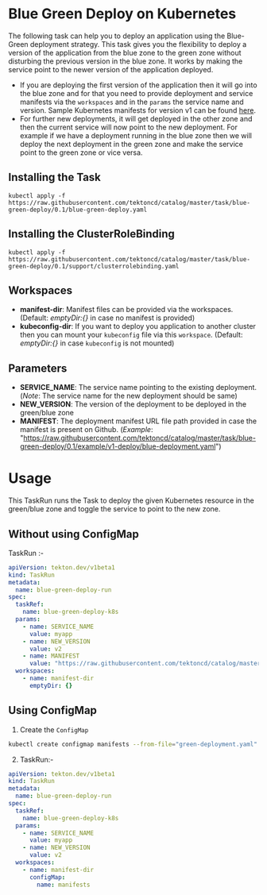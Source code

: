 # Blue Green Deploy on Kubernetes

The following task can help you to deploy an application using the Blue-Green deployment strategy. This task gives you the flexibility to deploy a version of the application from the blue zone to the green zone without disturbing the previous version in the blue zone. It works by making the service point to the newer version of the application deployed.

- If you are deploying the first version of the application then it will go into the blue zone and for that you need to provide deployment and service manifests via the `workspaces` and in the `params` the service name and version. Sample Kubernetes manifests for version v1 can be found [here](./example/v1-deploy).
- For further new deployments, it will get deployed in the other zone and then the current service will now point to the new deployment. For example if we have a deployment running in the blue zone then we will deploy the next deployment in the green zone and make the service point to the green zone or vice versa.

## Installing the Task

```
kubectl apply -f https://raw.githubusercontent.com/tektoncd/catalog/master/task/blue-green-deploy/0.1/blue-green-deploy.yaml
```

## Installing the ClusterRoleBinding

```
kubectl apply -f https://raw.githubusercontent.com/tektoncd/catalog/master/task/blue-green-deploy/0.1/support/clusterrolebinding.yaml
```

## Workspaces

- **manifest-dir**: Manifest files can be provided via the workspaces.(Default: _emptyDir:{}_ in case no manifest is provided)
- **kubeconfig-dir**: If you want to deploy you application to another cluster then you can mount your `kubeconfig` file via this `workspace`. (Default: _emptyDir:{}_ in case `kubeconfig` is not mounted)

## Parameters

- **SERVICE_NAME**: The service name pointing to the existing deployment. (_Note_: The service name for the new deployment should be same)
- **NEW_VERSION**: The version of the deployment to be deployed in the green/blue zone
- **MANIFEST**: The deployment manifest URL file path provided in case the manifest is present on Github. (_Example_: "https://raw.githubusercontent.com/tektoncd/catalog/master/task/blue-green-deploy/0.1/example/v1-deploy/blue-deployment.yaml")

# Usage

This TaskRun runs the Task to deploy the given Kubernetes resource in the green/blue zone and toggle the service to point to the new zone.

## Without using ConfigMap

TaskRun :-

```yaml
apiVersion: tekton.dev/v1beta1
kind: TaskRun
metadata:
  name: blue-green-deploy-run
spec:
  taskRef:
    name: blue-green-deploy-k8s
  params:
    - name: SERVICE_NAME
      value: myapp
    - name: NEW_VERSION
      value: v2
    - name: MANIFEST
      value: "https://raw.githubusercontent.com/tektoncd/catalog/master/task/blue-green-deploy/0.1/example/v2-deploy/green-deployment.yaml"
  workspaces:
    - name: manifest-dir
      emptyDir: {}
```

## Using ConfigMap

1. Create the `ConfigMap`

```bash
kubectl create configmap manifests --from-file="green-deployment.yaml"
```

2. TaskRun:-

```yaml
apiVersion: tekton.dev/v1beta1
kind: TaskRun
metadata:
  name: blue-green-deploy-run
spec:
  taskRef:
    name: blue-green-deploy-k8s
  params:
    - name: SERVICE_NAME
      value: myapp
    - name: NEW_VERSION
      value: v2
  workspaces:
    - name: manifest-dir
      configMap:
        name: manifests
```

